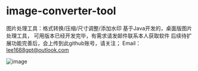 # image-converter-tool
图片处理工具：格式转换/压缩/尺寸调整/添加水印
基于Java开发的，桌面版图片处理工具，
可用版本已经开发完毕，有需求请发邮件联系本人获取软件
后续待扩展功能完善后，会上传到此github账号，请关注；
Email：lee1688gpt@outlook.com

![image](https://github.com/user-attachments/assets/72356b18-500b-4520-b1a7-1ab2aad35047)
